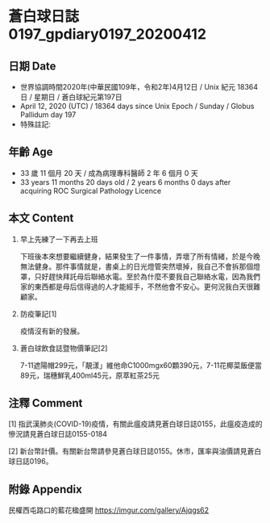 [_metadata_:encoding]: - "utf-8"
[_metadata_:fileformat]: - "markdown"
[_metadata_:MIME_type]: - "text/plain"
[_metadata_:markdown_version]: - "commonmark version 0.29"
[_metadata_:markdown_spec]: - "https://spec.commonmark.org/0.29/"

# 蒼白球日誌0197_gpdiary0197_20200412 #

## 日期 Date ##

* 世界協調時間2020年(中華民國109年，令和2年)4月12日 / Unix 紀元 18364 日 / 星期日 / 蒼白球紀元第197日
* April 12, 2020 (UTC) / 18364 days since Unix Epoch / Sunday / Globus Pallidum day 197
* 特殊註記:

## 年齡 Age ##

* 33 歲 11 個月 20 天 / 成為病理專科醫師 2 年 6 個月 0 天
* 33 years 11 months 20 days old / 2 years 6 months 0 days after acquiring ROC Surgical Pathology Licence

## 本文 Content ##

1. 早上先練了一下再去上班

    下班後本來想要繼續健身，結果發生了一件事情，弄壞了所有情緒，於是今晚無法健身。那件事情就是，書桌上的日光燈管突然壞掉，我自己不會拆那個燈罩，只好趕快拜託母后聯絡水電。至於為什麼不要我自己聯絡水電，因為我們家的東西都是母后信得過的人才能經手，不然他會不安心。更何況我白天很難顧家。

2. 防疫筆記[1]

    疫情沒有新的發展。

3. 蒼白球飲食誌暨物價筆記[2]

    7-11遮陽帽299元，「靚漾」維他命C1000mgx60顆390元，7-11花椰菜飯便當89元，瑞穗鮮乳400ml45元，原萃紅茶25元

## 注釋 Comment ##

[1] 指武漢肺炎(COVID-19)疫情，有關此瘟疫請見蒼白球日誌0155，此瘟疫造成的慘況請見蒼白球日誌0155-0184

[2] 新台幣計價。有關新台幣請參見蒼白球日誌0155。休市，匯率與油價請見蒼白球日誌0196。

## 附錄 Appendix ##

民權西屯路口的藍花楹盛開 <https://imgur.com/gallery/Ajqgs62>